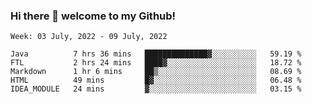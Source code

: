 ### Hi there 👋 welcome to my Github! 

<!--START_SECTION:waka-->
```text
Week: 03 July, 2022 - 09 July, 2022

Java          7 hrs 36 mins   ██████████████▓░░░░░░░░░░   59.19 % 
FTL           2 hrs 24 mins   ████▓░░░░░░░░░░░░░░░░░░░░   18.72 % 
Markdown      1 hr 6 mins     ██▒░░░░░░░░░░░░░░░░░░░░░░   08.69 % 
HTML          49 mins         █▓░░░░░░░░░░░░░░░░░░░░░░░   06.48 % 
IDEA_MODULE   24 mins         ▓░░░░░░░░░░░░░░░░░░░░░░░░   03.15 % 
```
<!--END_SECTION:waka-->
